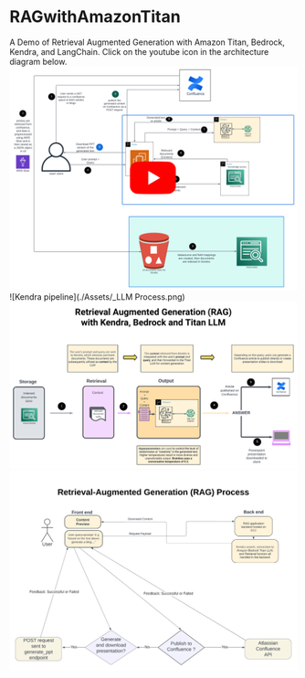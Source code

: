 # RAGwithAmazonTitan
A Demo of Retrieval Augmented Generation with Amazon Titan, Bedrock, Kendra, and LangChain. Click on the youtube icon in the architecture diagram below.
[![Watch the demo video](./Assets/full_architecture.png)](https://youtu.be/PagbmlEZcqw?si=WhmozazFerIr09fj')
![Kendra pipeline](./Assets/_LLM Process.png)
![RAG process](./Assets/RAG_process.png)
![ec2 app](./Assets/ec2_app.png)
